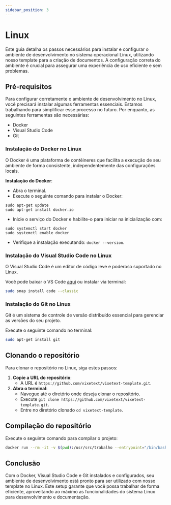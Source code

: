 ```yaml
---
sidebar_position: 3
---
```


# Linux

Este guia detalha os passos necessários para instalar e configurar o ambiente de desenvolvimento no sistema operacional Linux, utilizando nosso template para a criação de documentos. A configuração correta do ambiente é crucial para assegurar uma experiência de uso eficiente e sem problemas.

## Pré-requisitos

Para configurar corretamente o ambiente de desenvolvimento no Linux, você precisará instalar algumas ferramentas essenciais. Estamos trabalhando para simplificar esse processo no futuro. Por enquanto, as seguintes ferramentas são necessárias:

- Docker
- Visual Studio Code
- Git

### Instalação do Docker no Linux

O Docker é uma plataforma de contêineres que facilita a execução de seu ambiente de forma consistente, independentemente das configurações locais.

**Instalação do Docker**:

- Abra o terminal.
- Execute o seguinte comando para instalar o Docker:

```shell
sudo apt-get update
sudo apt-get install docker.io
```

- Inicie o serviço do Docker e habilite-o para iniciar na inicialização com:

```shell
sudo systemctl start docker 
sudo systemctl enable docker
```

- Verifique a instalação executando: `docker --version`.

### Instalação do Visual Studio Code no Linux

O Visual Studio Code é um editor de código leve e poderoso suportado no Linux.

Você pode baixar o VS Code [aqui](https://code.visualstudio.com/Download) ou instalar via terminal:
  
```bash
sudo snap install code --classic
```

### Instalação do Git no Linux

Git é um sistema de controle de versão distribuído essencial para gerenciar as versões do seu projeto.

Execute o seguinte comando no terminal:
  
```bash
sudo apt-get install git
```

## Clonando o repositório

Para clonar o repositório no Linux, siga estes passos:

1. **Copie a URL do repositório**:
   - A URL é `https://github.com/vixetext/vixetext-template.git`.
2. **Abra o terminal**:
   - Navegue até o diretório onde deseja clonar o repositório.
   - Execute `git clone https://github.com/vixetext/vixetext-template.git`.
   - Entre no diretório clonado `cd vixetext-template`.

## Compilação do repositório

Execute o seguinte comando para compilar o projeto:

```bash
docker run --rm -it -v $(pwd):/usr/src/trabalho --entrypoint="/bin/bash" reinanhs/limarka-help:1.0.0 -c "limarka --version"
```

## Conclusão

Com o Docker, Visual Studio Code e Git instalados e configurados, seu ambiente de desenvolvimento está pronto para ser utilizado com nosso template no Linux. Este setup garante que você possa trabalhar de forma eficiente, aproveitando ao máximo as funcionalidades do sistema Linux para desenvolvimento e documentação.
